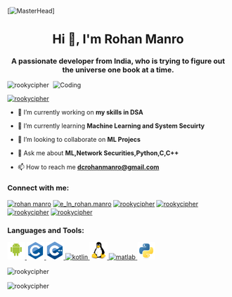 

[![MasterHead](https://www.whiteboardblog.co.uk/wp-content/uploads/2014/06/madewithcodeheader.jpg)]



<h1 align="center">Hi 👋, I'm Rohan Manro</h1>
<h3 align="center">A passionate developer from India, who is trying to figure out the universe one book at a time.</h3>
<img align="right" alt="Coding" width="400" src="https://c.tenor.com/qJ5evVs-_uUAAAAC/coding.gif">
<p align="left"> <img src="https://komarev.com/ghpvc/?username=rookycipher&label=Profile%20views&color=0e75b6&style=flat" alt="rookycipher" /> </p>

<p align="left"> <a href="https://github.com/ryo-ma/github-profile-trophy"><img src="https://github-profile-trophy.vercel.app/?username=rookycipher" alt="rookycipher" /></a> </p>

- 🔭 I’m currently working on **my skills in DSA**

- 🌱 I’m currently learning **Machine Learning and System Secuirty**

- 👯 I’m looking to collaborate on **ML Projecs**

- 💬 Ask me about **ML,Network Securities,Python,C,C++**

- 📫 How to reach me **dcrohanmanro@gmail.com**


<h3 align="left">Connect with me:</h3>
<p align="left">
<a href="https://www.linkedin.com/in/rohan-manro-56a669223/" target="blank"><img align="center" src="https://raw.githubusercontent.com/rahuldkjain/github-profile-readme-generator/master/src/images/icons/Social/linked-in-alt.svg" alt="rohan manro" height="30" width="40" /></a>
<a href="https://instagram.com/e_ln_rohan.manro" target="blank"><img align="center" src="https://raw.githubusercontent.com/rahuldkjain/github-profile-readme-generator/master/src/images/icons/Social/instagram.svg" alt="e_ln_rohan.manro" height="30" width="40" /></a>
<a href="https://www.codechef.com/users/rookycipher" target="blank"><img align="center" src="https://cdn.jsdelivr.net/npm/simple-icons@3.1.0/icons/codechef.svg" alt="rookycipher" height="30" width="40" /></a>
<a href="https://www.hackerrank.com/rookycipher" target="blank"><img align="center" src="https://raw.githubusercontent.com/rahuldkjain/github-profile-readme-generator/master/src/images/icons/Social/hackerrank.svg" alt="rookycipher" height="30" width="40" /></a>
<a href="https://codeforces.com/profile/rookycipher" target="blank"><img align="center" src="https://raw.githubusercontent.com/rahuldkjain/github-profile-readme-generator/master/src/images/icons/Social/codeforces.svg" alt="rookycipher" height="30" width="40" /></a>
<a href="https://www.leetcode.com/rookycipher" target="blank"><img align="center" src="https://raw.githubusercontent.com/rahuldkjain/github-profile-readme-generator/master/src/images/icons/Social/leet-code.svg" alt="rookycipher" height="30" width="40" /></a>
</p>

<h3 align="left">Languages and Tools:</h3>
<p align="left"> <a href="https://developer.android.com" target="_blank" rel="noreferrer"> <img src="https://raw.githubusercontent.com/devicons/devicon/master/icons/android/android-original-wordmark.svg" alt="android" width="40" height="40"/> </a> <a href="https://www.cprogramming.com/" target="_blank" rel="noreferrer"> <img src="https://raw.githubusercontent.com/devicons/devicon/master/icons/c/c-original.svg" alt="c" width="40" height="40"/> </a> <a href="https://www.w3schools.com/cpp/" target="_blank" rel="noreferrer"> <img src="https://raw.githubusercontent.com/devicons/devicon/master/icons/cplusplus/cplusplus-original.svg" alt="cplusplus" width="40" height="40"/> </a> <a href="https://kotlinlang.org" target="_blank" rel="noreferrer"> <img src="https://www.vectorlogo.zone/logos/kotlinlang/kotlinlang-icon.svg" alt="kotlin" width="40" height="40"/> </a> <a href="https://www.linux.org/" target="_blank" rel="noreferrer"> <img src="https://raw.githubusercontent.com/devicons/devicon/master/icons/linux/linux-original.svg" alt="linux" width="40" height="40"/> </a> <a href="https://www.mathworks.com/" target="_blank" rel="noreferrer"> <img src="https://upload.wikimedia.org/wikipedia/commons/2/21/Matlab_Logo.png" alt="matlab" width="40" height="40"/> </a> <a href="https://www.python.org" target="_blank" rel="noreferrer"> <img src="https://raw.githubusercontent.com/devicons/devicon/master/icons/python/python-original.svg" alt="python" width="40" height="40"/> </a> </p>

<p><img align="center" src="https://github-readme-stats.vercel.app/api/top-langs?username=rookycipher&show_icons=true&locale=en&layout=compact" alt="rookycipher" /></p>

<p><img align="center" src="https://github-readme-streak-stats.herokuapp.com/?user=rookycipher&" alt="rookycipher" /></p>
